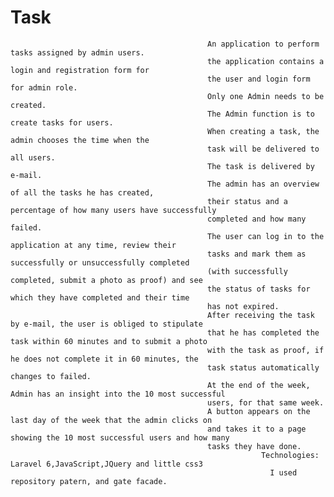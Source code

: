 #                                                                       Task
                                                An application to perform tasks assigned by admin users.
                                                the application contains a login and registration form for 
                                                the user and login form for admin role.
                                                Only one Admin needs to be created.
                                                The Admin function is to create tasks for users.
                                                When creating a task, the admin chooses the time when the 
                                                task will be delivered to all users.
                                                The task is delivered by e-mail.
                                                The admin has an overview of all the tasks he has created, 
                                                their status and a percentage of how many users have successfully 
                                                completed and how many failed.
                                                The user can log in to the application at any time, review their 
                                                tasks and mark them as successfully or unsuccessfully completed 
                                                (with successfully completed, submit a photo as proof) and see 
                                                the status of tasks for which they have completed and their time 
                                                has not expired.
                                                After receiving the task by e-mail, the user is obliged to stipulate 
                                                that he has completed the task within 60 minutes and to submit a photo 
                                                with the task as proof, if he does not complete it in 60 minutes, the 
                                                task status automatically changes to failed.
                                                At the end of the week, Admin has an insight into the 10 most successful 
                                                users, for that same week. 
                                                A button appears on the last day of the week that the admin clicks on 
                                                and takes it to a page showing the 10 most successful users and how many 
                                                tasks they have done.
                                                            Technologies: Laravel 6,JavaScript,JQuery and little css3
                                                              I used repository patern, and gate facade.
                                                

